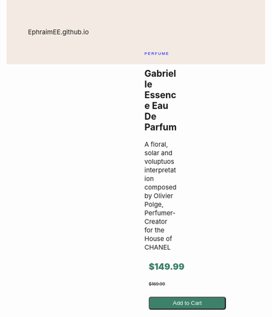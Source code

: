 EphraimEE.github.io
<html>
    <head>
        <meta name="viewport">
        <meta charset="utf-8" content="width=device-width, initial-scale=1.0">
        <title>Product Page</title>
        <style>
            html {
    min-height: 750px;
    max-height: 800px;
    min-width: 750px;
    max-width: 1660px;
    position: absolute;
            }
            body {
            height: 100%;
            width: 1440px;
            background-color: #F3EAE3;
            }
            main {
            width: 50%;
            height: 60%;
            background-color: #FFFFFF;
            display: flex;
            margin: auto;
            border-radius: 10px;
            gap: 20px;
            }
            button {
            width: 180px;
            border-radius: 5px;
            height: 30px;
            background-color: #3D8169;
            margin: 10px;
            color: #FFFFFF;
            }
            .image {
            width: 50%;
            }
            .perfume {
            width: 30%;
            }
            img {
            height: 100%;
            width: 100%;
            border-top-left-radius: 10px;
            border-bottom-left-radius: 10px;
            }
            h1{
            color: blue;
            font-size: 9px;
            font-family: sans-serif;
            letter-spacing: 2px;
            margin-top: 20px;
            font-weight: 200;
            }
            p {
            font-size: 15px;
            line-height: 20px;
            }
            .price {
            margin: 10px;
            display: inline-block;
            }
            .price:nth-of-type(1) {
            font-size: 20px;
            color: #3D8169;
            font-weight: 900;
            }
            .price:nth-of-type(2) {
            font-size: 10px;
            }
        </style>
    </head>
    <body>
        <main class="main">
            <section class="image">
                <img src="https://encrypted-tbn0.gstatic.com/images?q=tbn:ANd9GcQcsvrNsMiJy0mpk63LMZUio-QqZg0cwvWe0hX8vR0pZu5pdsbw" alt="perfume">
            </section>
            <section class="perfume">
                <h1>PERFUME</h1>
                <h2>Gabrielle Essence Eau De Parfum</h2>
                <article>
                    <p class="intro">A floral, solar and voluptuos interpretation composed by Olivier Polge, Perfumer-Creator for the House of CHANEL</p>
                </article>
                <article>
                    <p class="price">$149.99</p><p class="price"><del>$169.99</del></p>
                </article>
                <button>Add to Cart</button>
            </section>
        </main>
    </body>
</html>
